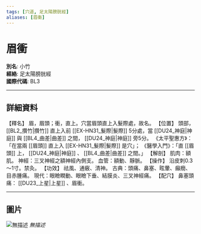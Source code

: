 ```yaml
---
tags: [穴道, 足太陽膀胱經]
aliases: [眉衝]
---
```


# 眉衝

**別名**: 小竹  
**經絡**: 足太陽膀胱經  
**國際代碼**: BL3  

---

## 詳細資料
【釋名】
眉，眉頭；衝，直上。穴當眉頭直上入髮際處，故名。
【位置】
頭部， [[BL2_攢竹|攢竹]] 直上入前 [[EX-HN31_髮際|髮際]] 5分處，當 [[DU24_神庭|神庭]] 與 [[BL4_曲差|曲差]] 之間， [[DU24_神庭|神庭]] 旁5分。
《太平聖惠方》：「在當兩 [[眉頭]] 直上入 [[EX-HN31_髮際|髮際]] 是穴」；
《醫學入門》：「直 [[眉頭]] 上， [[DU24_神庭|神庭]] 、 [[BL4_曲差|曲差]] 之間。」
【解剖】
肌肉：額肌。
神經：三叉神經之額神經內側支。
血管：額動、靜脈。
【操作】
沿皮刺0.3～1寸。禁灸。
【功效】
祛風、通竅、清神。
古典：頭痛、鼻塞、眩暈、癲癇、目赤腫痛。
現代：眼瞼瞤動、眼瞼下垂、結膜炎、三叉神經痛。
【配穴】
鼻塞頭痛： [[DU23_上星|上星]] 、眉衝。

---

## 圖片
![無描述](https://yibian.hopto.org/pic/shu16/226.gif)
_無描述_

